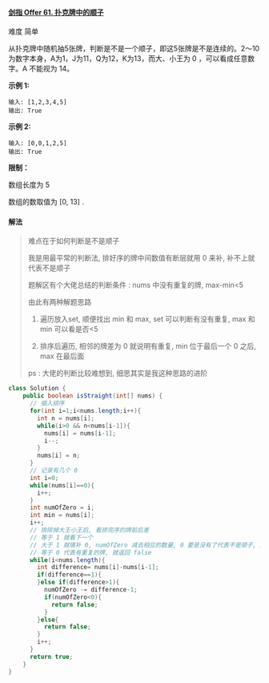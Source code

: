 #### [剑指 Offer 61. 扑克牌中的顺子](https://leetcode-cn.com/problems/bu-ke-pai-zhong-de-shun-zi-lcof/)

难度 简单

从扑克牌中随机抽5张牌，判断是不是一个顺子，即这5张牌是不是连续的。2～10为数字本身，A为1，J为11，Q为12，K为13，而大、小王为 0 ，可以看成任意数字。A 不能视为 14。

 

**示例 1:**

```
输入: [1,2,3,4,5]
输出: True
```

 

**示例 2:**

```
输入: [0,0,1,2,5]
输出: True
```

 

**限制：**

数组长度为 5 

数组的数取值为 [0, 13] .

#### 解法

> 难点在于如何判断是不是顺子
>
> 我是用最平常的判断法, 排好序的牌中间数值有断层就用 0 来补, 补不上就代表不是顺子
>
> 
>
> 题解区有个大佬总结的判断条件 : nums 中没有重复的牌, max-min<5
>
> 由此有两种解题思路
>
> 1. 遍历放入set, 顺便找出 min 和 max, set 可以判断有没有重复, max 和 min 可以看是否<5
>
> 2. 排序后遍历, 相邻的牌差为 0 就说明有重复, min 位于最后一个 0 之后, max 在最后面
>
>    
>
> ps : 大佬的判断比较难想到, 细思其实是我这种思路的进阶

```java
class Solution {
    public boolean isStraight(int[] nums) {
      // 插入排序
      for(int i=1;i<nums.length;i++){
        int n = nums[i];
        while(i>0 && n<nums[i-1]){
          nums[i] = nums[i-1];
          i--;
        }
        nums[i] = n;
      }
      // 记录有几个 0
      int i=0;
      while(nums[i]==0){
        i++;
      }
      int numOfZero = i;
      int min = nums[i];
      i++;
      // 排除掉大王小王后, 看排完序的牌前后差
      // 等于 1 就看下一个
      // 大于 1 就填补 0, numOfZero 减去相应的数量, 0 要是没有了代表不是顺子, 返回 false
      // 等于 0 代表有重复的牌, 就返回 false 
      while(i<nums.length){
        int difference= nums[i]-nums[i-1];
        if(difference==1){
        }else if(difference>1){
          numOfZero -= difference-1;
          if(numOfZero<0){
            return false;
          }
        }else{
          return false;
        }
        i++;
      }
      return true;
    }
}
```

